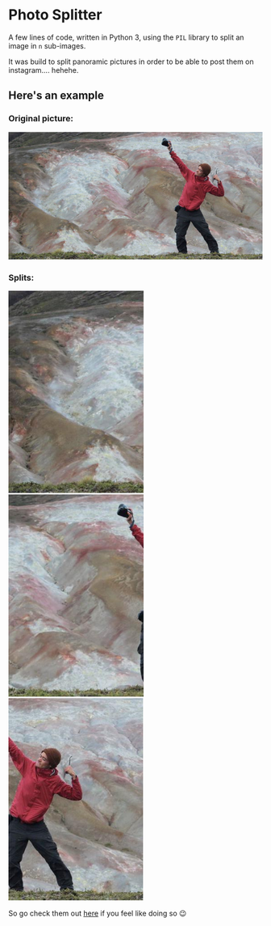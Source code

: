# Photo Splitter

A few lines of code, written in Python 3, using the `PIL` library to split an image in `n` sub-images.

It was build to split panoramic pictures in order to be able to post them on instagram.... hehehe. 

## Here's an example

### Original picture:

![Full Image](https://raw.githubusercontent.com/joseluishaddad/PyThings/master/photo_split/input/usain_jose.jpg "Full")

### Splits:
<div>
<img src="https://raw.githubusercontent.com/joseluishaddad/PyThings/master/photo_split/output/img0.jpg" height="400">
<img src="https://raw.githubusercontent.com/joseluishaddad/PyThings/master/photo_split/output/img1.jpg" height="400">
<img src="https://raw.githubusercontent.com/joseluishaddad/PyThings/master/photo_split/output/img2.jpg" height="400">
</div>

So go check them out [here](https://www.instagram.com/josehaddadc) if you feel like doing so :wink: